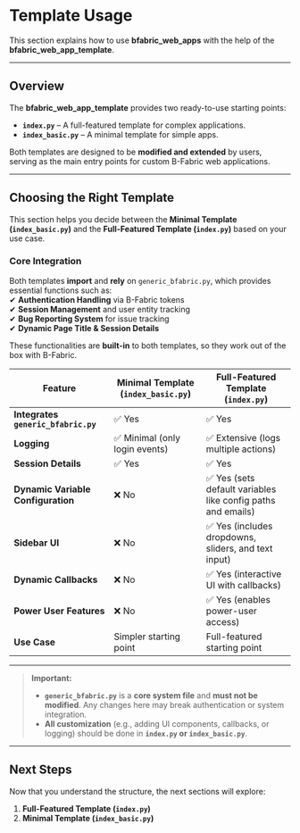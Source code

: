 # Template Usage

This section explains how to use **bfabric_web_apps** with the help of the  **bfabric_web_app_template**.

---

## Overview

The **bfabric_web_app_template** provides two ready-to-use starting points:  

- **`index.py`** – A full-featured template for complex applications.
- **`index_basic.py`** – A minimal template for simple apps.

Both templates are designed to be **modified and extended** by users, serving as the main entry points for custom B-Fabric web applications.

---

## Choosing the Right Template

This section helps you decide between the **Minimal Template (`index_basic.py`)** and the **Full-Featured Template (`index.py`)** based on your use case.

### Core Integration  
Both templates **import** and **rely** on `generic_bfabric.py`, which provides essential functions such as:  
✔ **Authentication Handling** via B-Fabric tokens  
✔ **Session Management** and user entity tracking  
✔ **Bug Reporting System** for issue tracking  
✔ **Dynamic Page Title & Session Details**  

These functionalities are **built-in** to both templates, so they work out of the box with B-Fabric.

| Feature                   | **Minimal Template (`index_basic.py`)** | **Full-Featured Template (`index.py`)** |
|---------------------------|--------------------------------|--------------------------------|
| **Integrates `generic_bfabric.py`** | ✅ Yes | ✅ Yes |
| **Logging**               | ✅ Minimal (only login events) | ✅ Extensive (logs multiple actions) |
| **Session Details**       | ✅ Yes | ✅ Yes |
| **Dynamic Variable Configuration** | ❌ No | ✅ Yes (sets default variables like config paths and emails) |
| **Sidebar UI**            | ❌ No | ✅ Yes (includes dropdowns, sliders, and text input) |
| **Dynamic Callbacks**      | ❌ No | ✅ Yes (interactive UI with callbacks) |
| **Power User Features**    | ❌ No | ✅ Yes (enables power-user access) |
| **Use Case**              | Simpler starting point | Full-featured starting point |

---

> **Important:**  
> - **`generic_bfabric.py`** is a **core system file** and **must not be modified**. Any changes here may break authentication or system integration.  
> - **All customization** (e.g., adding UI components, callbacks, or logging) should be done in **`index.py` or `index_basic.py`**.  

---

## Next Steps  

Now that you understand the structure, the next sections will explore:  

1. **Full-Featured Template (`index.py`)** 
2. **Minimal Template (`index_basic.py`)**